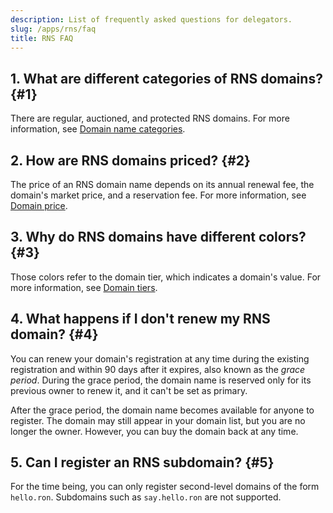 ```yaml
---
description: List of frequently asked questions for delegators.
slug: /apps/rns/faq
title: RNS FAQ
---
```


## 1. What are different categories of RNS domains? {#1}

There are regular, auctioned, and protected RNS domains. For more information, see [Domain name categories](./../overview.md#domain-name-categories).

## 2. How are RNS domains priced? {#2}

The price of an RNS domain name depends on its annual renewal fee, the domain's market price, and a reservation fee. For more information, see [Domain price](./../overview.md#domain-price).

## 3. Why do RNS domains have different colors? {#3}

Those colors refer to the domain tier, which indicates a domain's value. For more information, see [Domain tiers](./../overview.md#domain-tiers).

## 4. What happens if I don't renew my RNS domain? {#4}

You can renew your domain's registration at any time during the existing registration and within 90 days after it expires, also known as the *grace period*. During the grace period, the domain name is reserved only for its previous owner to renew it, and it can't be set as primary.

After the grace period, the domain name becomes available for anyone to register. The domain may still appear in your domain list, but you are no longer the owner. However, you can buy the domain back at any time.

## 5. Can I register an RNS subdomain? {#5}

For the time being, you can only register second-level domains of the form `hello.ron`. Subdomains such as `say.hello.ron` are not supported.
